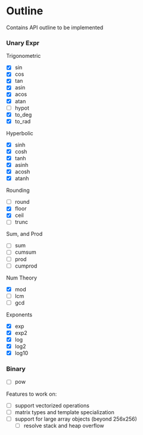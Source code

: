 # Outline

Contains API outline to be implemented

### Unary Expr

Trigonometric

- [x] sin
- [x] cos
- [x] tan
- [x] asin
- [x] acos
- [x] atan
- [ ] hypot
- [x] to_deg
- [x] to_rad

Hyperbolic

- [x] sinh
- [x] cosh
- [x] tanh
- [x] asinh
- [x] acosh
- [x] atanh

Rounding

- [ ] round
- [x] floor
- [x] ceil
- [ ] trunc

Sum, and Prod

- [ ] sum
- [ ] cumsum
- [ ] prod
- [ ] cumprod

Num Theory

- [x] mod
- [ ] lcm
- [ ] gcd

Exponents

- [x] exp
- [x] exp2
- [x] log
- [x] log2
- [x] log10

### Binary

- [ ] pow

Features to work on:

- [ ] support vectorized operations
- [ ] matrix types and template specialization
- [ ] support for large array objects (beyond 256x256)
  - [ ] resolve stack and heap overflow
